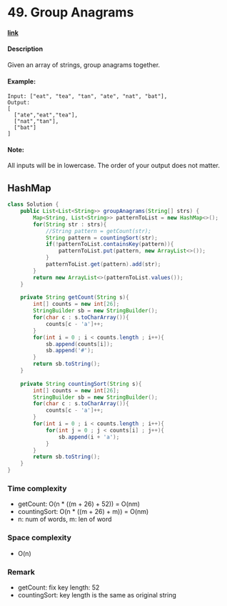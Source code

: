 # 49. Group Anagrams

#### [link](https://leetcode.com/problems/group-anagrams/)

#### Description
Given an array of strings, group anagrams together.

#### Example:
```
Input: ["eat", "tea", "tan", "ate", "nat", "bat"],
Output:
[
  ["ate","eat","tea"],
  ["nat","tan"],
  ["bat"]
]
```

#### Note:
All inputs will be in lowercase.
The order of your output does not matter.

## HashMap
```java
class Solution {
    public List<List<String>> groupAnagrams(String[] strs) {
        Map<String, List<String>> patternToList = new HashMap<>();
        for(String str : strs){
            //String pattern = getCount(str);
            String pattern = countingSort(str);
            if(!patternToList.containsKey(pattern)){
                patternToList.put(pattern, new ArrayList<>());
            }
            patternToList.get(pattern).add(str);
        }
        return new ArrayList<>(patternToList.values());
    }
    
    private String getCount(String s){
        int[] counts = new int[26];
        StringBuilder sb = new StringBuilder();
        for(char c : s.toCharArray()){
            counts[c - 'a']++;
        }
        for(int i = 0 ; i < counts.length ; i++){
            sb.append(counts[i]);
            sb.append('#');
        }
        return sb.toString();
    }
    
    private String countingSort(String s){
        int[] counts = new int[26];
        StringBuilder sb = new StringBuilder();
        for(char c : s.toCharArray()){
            counts[c - 'a']++;
        }
        for(int i = 0 ; i < counts.length ; i++){
            for(int j = 0 ; j < counts[i] ; j++){
                sb.append(i + 'a');
            }
        }
        return sb.toString();
    }
}
```
### Time complexity
* getCount: O(n * ((m + 26) + 52)) = O(nm)
* countingSort: O(n * ((m + 26) + m)) = O(nm)
* n: num of words, m: len of word
### Space complexity
* O(n)
### Remark
* getCount: fix key length: 52
* countingSort: key length is the same as original string